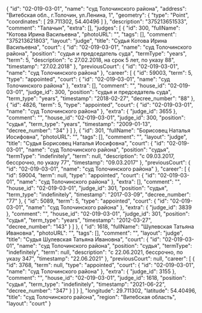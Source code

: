 {
    "id": "02-019-03-01",
    "name": "суд Толочинского района",
    "address": "Витебская обл., г.Толочин, ул.Ленина, 1",
    "geometry": {
        "type": "Point",
        "coordinates": [
            29.711302,
            54.40496
        ]
    },
    "description": "375213651533",
    "comment": "Талачын",
    "extra": [],
    "judges": [
        {
            "id": 300,
            "fullName": "Котова Ирина Васильевна",
            "photoURL": "",
            "tags": [],
            "comment": "375213621803",
            "layout": "judge",
            "title": "Судья Котова Ирина Васильевна",
            "court": {
                "id": "02-019-03-01",
                "name": "суд Толочинского района",
                "position": "судья и председатель суда",
                "termType": "years",
                "term": 5,
                "description": "c 27.02.2018, на срок 5 лет, по указу 88",
                "timestamp": "27.02.2018"
            },
            "previousCourt": {
                "id": "02-019-03-01",
                "name": "суд Толочинского района"
            },
            "career": [
                {
                    "id": 59003,
                    "term": 5,
                    "type": "appointed",
                    "court": {
                        "id": "02-019-03-01",
                        "name": "суд Толочинского района"
                    },
                    "extra": [],
                    "comment": "",
                    "house_id": "02-019-03-01",
                    "judge_id": 300,
                    "position": "судья и председатель суда",
                    "term_type": "years",
                    "timestamp": "2018-02-27",
                    "decree_number": "88"
                },
                {
                    "id": 4826,
                    "term": 5,
                    "type": "appointed",
                    "court": {
                        "id": "02-019-03-01",
                        "name": "суд Толочинского района"
                    },
                    "extra": {
                        "judge_id": 3655
                    },
                    "comment": "",
                    "house_id": "02-019-03-01",
                    "judge_id": 300,
                    "position": "судья",
                    "term_type": "years",
                    "timestamp": "2009-01-13",
                    "decree_number": "34"
                }
            ]
        },
        {
            "id": 301,
            "fullName": "Борисовец Наталья Иосифовна",
            "photoURL": "",
            "tags": [],
            "comment": "",
            "layout": "judge",
            "title": "Судья Борисовец Наталья Иосифовна",
            "court": {
                "id": "02-019-03-01",
                "name": "суд Толочинского района",
                "position": "судья",
                "termType": "indefinitely",
                "term": null,
                "description": "c 09.03.2017, бессрочно, по указу 77",
                "timestamp": "09.03.2017"
            },
            "previousCourt": {
                "id": "02-019-03-01",
                "name": "суд Толочинского района"
            },
            "career": [
                {
                    "id": 59004,
                    "term": null,
                    "type": "appointed",
                    "court": {
                        "id": "02-019-03-01",
                        "name": "суд Толочинского района"
                    },
                    "extra": [],
                    "comment": "",
                    "house_id": "02-019-03-01",
                    "judge_id": 301,
                    "position": "судья",
                    "term_type": "indefinitely",
                    "timestamp": "2017-03-09",
                    "decree_number": "77"
                },
                {
                    "id": 5089,
                    "term": 5,
                    "type": "appointed",
                    "court": {
                        "id": "02-019-03-01",
                        "name": "суд Толочинского района"
                    },
                    "extra": {
                        "judge_id": 3839
                    },
                    "comment": "",
                    "house_id": "02-019-03-01",
                    "judge_id": 301,
                    "position": "судья",
                    "term_type": "years",
                    "timestamp": "2012-03-27",
                    "decree_number": "143"
                }
            ]
        },
        {
            "id": 1618,
            "fullName": "Шулевская Татьяна Ивановна",
            "photoURL": "",
            "tags": [],
            "comment": "",
            "layout": "judge",
            "title": "Судья Шулевская Татьяна Ивановна",
            "court": {
                "id": "02-019-03-01",
                "name": "суд Толочинского района",
                "position": "судья",
                "termType": "indefinitely",
                "term": null,
                "description": "c 22.06.2021, бессрочно, по указу 347",
                "timestamp": "22.06.2021"
            },
            "previousCourt": null,
            "career": [
                {
                    "id": 3768,
                    "term": null,
                    "type": "appointed",
                    "court": {
                        "id": "02-019-03-01",
                        "name": "суд Толочинского района"
                    },
                    "extra": {
                        "judge_id": 3155
                    },
                    "comment": "",
                    "house_id": "02-019-03-01",
                    "judge_id": 1618,
                    "position": "судья",
                    "term_type": "indefinitely",
                    "timestamp": "2021-06-22",
                    "decree_number": "347"
                }
            ]
        }
    ],
    "longitude": 29.711302,
    "latitude": 54.40496,
    "title": "суд Толочинского района",
    "region": "Витебская область",
    "layout": "court"
}